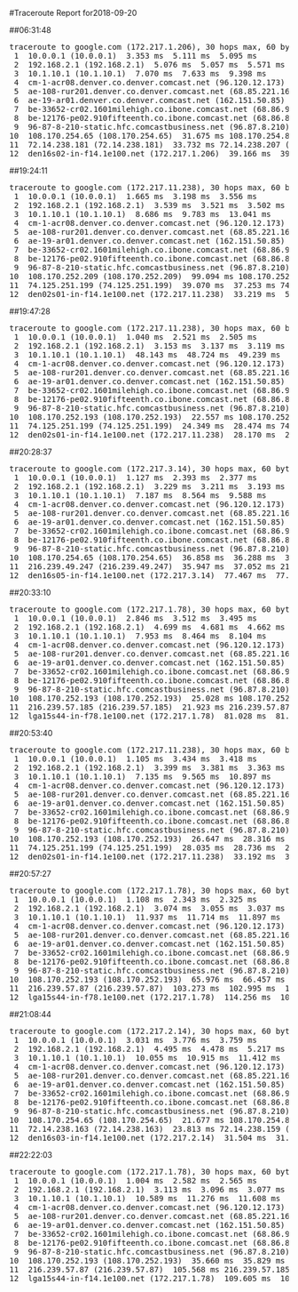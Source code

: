 #Traceroute Report for2018-09-20

##06:31:48

<p><pre><samp>traceroute to google.com (172.217.1.206), 30 hops max, 60 byte packets
 1  10.0.0.1 (10.0.0.1)  3.353 ms  5.111 ms  5.095 ms
 2  192.168.2.1 (192.168.2.1)  5.076 ms  5.057 ms  5.571 ms
 3  10.1.10.1 (10.1.10.1)  7.070 ms  7.633 ms  9.398 ms
 4  cm-1-acr08.denver.co.denver.comcast.net (96.120.12.173)  21.558 ms  37.540 ms  37.528 ms
 5  ae-108-rur201.denver.co.denver.comcast.net (68.85.221.161)  26.382 ms  26.505 ms  37.281 ms
 6  ae-19-ar01.denver.co.denver.comcast.net (162.151.50.85)  35.985 ms  25.985 ms  45.938 ms
 7  be-33652-cr02.1601milehigh.co.ibone.comcast.net (68.86.92.121)  30.253 ms  30.227 ms  30.202 ms
 8  be-12176-pe02.910fifteenth.co.ibone.comcast.net (68.86.83.94)  30.177 ms  35.121 ms  35.089 ms
 9  96-87-8-210-static.hfc.comcastbusiness.net (96.87.8.210)  26.998 ms  20.930 ms  27.561 ms
10  108.170.254.65 (108.170.254.65)  31.675 ms 108.170.254.81 (108.170.254.81)  33.768 ms 108.170.254.65 (108.170.254.65)  33.743 ms
11  72.14.238.181 (72.14.238.181)  33.732 ms 72.14.238.207 (72.14.238.207)  33.717 ms 72.14.238.181 (72.14.238.181)  33.703 ms
12  den16s02-in-f14.1e100.net (172.217.1.206)  39.166 ms  39.145 ms  39.130 ms</samp></pre></p>

##19:24:11

<p><pre><samp>traceroute to google.com (172.217.11.238), 30 hops max, 60 byte packets
 1  10.0.0.1 (10.0.0.1)  1.665 ms  3.198 ms  3.556 ms
 2  192.168.2.1 (192.168.2.1)  3.539 ms  3.521 ms  3.502 ms
 3  10.1.10.1 (10.1.10.1)  8.686 ms  9.783 ms  13.041 ms
 4  cm-1-acr08.denver.co.denver.comcast.net (96.120.12.173)  174.322 ms  150.039 ms  174.020 ms
 5  ae-108-rur201.denver.co.denver.comcast.net (68.85.221.161)  174.704 ms  175.172 ms  175.577 ms
 6  ae-19-ar01.denver.co.denver.comcast.net (162.151.50.85)  175.305 ms  172.011 ms  170.373 ms
 7  be-33652-cr02.1601milehigh.co.ibone.comcast.net (68.86.92.121)  170.457 ms  170.958 ms  170.686 ms
 8  be-12176-pe02.910fifteenth.co.ibone.comcast.net (68.86.83.94)  171.191 ms  163.734 ms  163.958 ms
 9  96-87-8-210-static.hfc.comcastbusiness.net (96.87.8.210)  222.104 ms  123.514 ms  156.756 ms
10  108.170.252.209 (108.170.252.209)  99.094 ms 108.170.252.193 (108.170.252.193)  22.318 ms 108.170.252.209 (108.170.252.209)  22.623 ms
11  74.125.251.199 (74.125.251.199)  39.070 ms  37.253 ms 74.125.251.193 (74.125.251.193)  36.917 ms
12  den02s01-in-f14.1e100.net (172.217.11.238)  33.219 ms  51.477 ms  49.533 ms</samp></pre></p>

##19:47:28

<p><pre><samp>traceroute to google.com (172.217.11.238), 30 hops max, 60 byte packets
 1  10.0.0.1 (10.0.0.1)  1.040 ms  2.521 ms  2.505 ms
 2  192.168.2.1 (192.168.2.1)  3.153 ms  3.137 ms  3.119 ms
 3  10.1.10.1 (10.1.10.1)  48.143 ms  48.724 ms  49.239 ms
 4  cm-1-acr08.denver.co.denver.comcast.net (96.120.12.173)  79.718 ms  80.447 ms  80.430 ms
 5  ae-108-rur201.denver.co.denver.comcast.net (68.85.221.161)  79.399 ms  79.767 ms  80.211 ms
 6  ae-19-ar01.denver.co.denver.comcast.net (162.151.50.85)  81.038 ms  78.001 ms  75.923 ms
 7  be-33652-cr02.1601milehigh.co.ibone.comcast.net (68.86.92.121)  75.252 ms  75.604 ms  77.344 ms
 8  be-12176-pe02.910fifteenth.co.ibone.comcast.net (68.86.83.94)  76.579 ms  65.919 ms  66.770 ms
 9  96-87-8-210-static.hfc.comcastbusiness.net (96.87.8.210)  117.142 ms  88.185 ms  70.070 ms
10  108.170.252.193 (108.170.252.193)  22.557 ms 108.170.252.209 (108.170.252.209)  24.669 ms  24.653 ms
11  74.125.251.199 (74.125.251.199)  24.349 ms  28.474 ms 74.125.251.193 (74.125.251.193)  28.444 ms
12  den02s01-in-f14.1e100.net (172.217.11.238)  28.170 ms  28.394 ms  32.521 ms</samp></pre></p>

##20:28:37

<p><pre><samp>traceroute to google.com (172.217.3.14), 30 hops max, 60 byte packets
 1  10.0.0.1 (10.0.0.1)  1.127 ms  2.393 ms  2.377 ms
 2  192.168.2.1 (192.168.2.1)  3.229 ms  3.211 ms  3.193 ms
 3  10.1.10.1 (10.1.10.1)  7.187 ms  8.564 ms  9.588 ms
 4  cm-1-acr08.denver.co.denver.comcast.net (96.120.12.173)  22.999 ms  35.302 ms  45.213 ms
 5  ae-108-rur201.denver.co.denver.comcast.net (68.85.221.161)  45.019 ms  45.264 ms  45.246 ms
 6  ae-19-ar01.denver.co.denver.comcast.net (162.151.50.85)  44.745 ms  50.637 ms  49.045 ms
 7  be-33652-cr02.1601milehigh.co.ibone.comcast.net (68.86.92.121)  48.774 ms  53.220 ms  53.203 ms
 8  be-12176-pe02.910fifteenth.co.ibone.comcast.net (68.86.83.94)  52.895 ms  49.365 ms  50.093 ms
 9  96-87-8-210-static.hfc.comcastbusiness.net (96.87.8.210)  92.286 ms  97.134 ms  70.348 ms
10  108.170.254.65 (108.170.254.65)  36.858 ms  36.288 ms  36.518 ms
11  216.239.49.247 (216.239.49.247)  35.947 ms  37.052 ms 216.239.49.231 (216.239.49.231)  37.301 ms
12  den16s05-in-f14.1e100.net (172.217.3.14)  77.467 ms  77.863 ms  78.365 ms</samp></pre></p>

##20:33:10

<p><pre><samp>traceroute to google.com (172.217.1.78), 30 hops max, 60 byte packets
 1  10.0.0.1 (10.0.0.1)  2.846 ms  3.512 ms  3.495 ms
 2  192.168.2.1 (192.168.2.1)  4.699 ms  4.681 ms  4.662 ms
 3  10.1.10.1 (10.1.10.1)  7.953 ms  8.464 ms  8.104 ms
 4  cm-1-acr08.denver.co.denver.comcast.net (96.120.12.173)  40.773 ms  40.427 ms  40.739 ms
 5  ae-108-rur201.denver.co.denver.comcast.net (68.85.221.161)  39.556 ms  40.428 ms  40.751 ms
 6  ae-19-ar01.denver.co.denver.comcast.net (162.151.50.85)  41.266 ms  36.721 ms  33.557 ms
 7  be-33652-cr02.1601milehigh.co.ibone.comcast.net (68.86.92.121)  34.684 ms  34.968 ms  34.942 ms
 8  be-12176-pe02.910fifteenth.co.ibone.comcast.net (68.86.83.94)  32.310 ms  35.186 ms  35.524 ms
 9  96-87-8-210-static.hfc.comcastbusiness.net (96.87.8.210)  92.947 ms  75.455 ms  74.777 ms
10  108.170.252.193 (108.170.252.193)  25.028 ms 108.170.252.209 (108.170.252.209)  23.717 ms 108.170.252.193 (108.170.252.193)  18.630 ms
11  216.239.57.185 (216.239.57.185)  21.923 ms 216.239.57.87 (216.239.57.87)  73.811 ms 216.239.57.185 (216.239.57.185)  31.317 ms
12  lga15s44-in-f78.1e100.net (172.217.1.78)  81.028 ms  81.280 ms  81.555 ms</samp></pre></p>

##20:53:40

<p><pre><samp>traceroute to google.com (172.217.11.238), 30 hops max, 60 byte packets
 1  10.0.0.1 (10.0.0.1)  1.105 ms  3.434 ms  3.418 ms
 2  192.168.2.1 (192.168.2.1)  3.399 ms  3.381 ms  3.363 ms
 3  10.1.10.1 (10.1.10.1)  7.135 ms  9.565 ms  10.897 ms
 4  cm-1-acr08.denver.co.denver.comcast.net (96.120.12.173)  28.428 ms  28.626 ms  29.275 ms
 5  ae-108-rur201.denver.co.denver.comcast.net (68.85.221.161)  29.097 ms  29.309 ms  36.715 ms
 6  ae-19-ar01.denver.co.denver.comcast.net (162.151.50.85)  35.644 ms  32.656 ms  31.903 ms
 7  be-33652-cr02.1601milehigh.co.ibone.comcast.net (68.86.92.121)  38.866 ms  39.540 ms  39.525 ms
 8  be-12176-pe02.910fifteenth.co.ibone.comcast.net (68.86.83.94)  39.509 ms  36.724 ms  38.219 ms
 9  96-87-8-210-static.hfc.comcastbusiness.net (96.87.8.210)  93.616 ms  71.721 ms  67.295 ms
10  108.170.252.193 (108.170.252.193)  26.647 ms  28.316 ms  28.540 ms
11  74.125.251.199 (74.125.251.199)  28.035 ms  28.736 ms  28.712 ms
12  den02s01-in-f14.1e100.net (172.217.11.238)  33.192 ms  33.166 ms  30.665 ms</samp></pre></p>

##20:57:27

<p><pre><samp>traceroute to google.com (172.217.1.78), 30 hops max, 60 byte packets
 1  10.0.0.1 (10.0.0.1)  1.108 ms  2.343 ms  2.325 ms
 2  192.168.2.1 (192.168.2.1)  3.074 ms  3.055 ms  3.037 ms
 3  10.1.10.1 (10.1.10.1)  11.937 ms  11.714 ms  11.897 ms
 4  cm-1-acr08.denver.co.denver.comcast.net (96.120.12.173)  31.372 ms  29.203 ms  31.501 ms
 5  ae-108-rur201.denver.co.denver.comcast.net (68.85.221.161)  32.181 ms  32.458 ms  40.032 ms
 6  ae-19-ar01.denver.co.denver.comcast.net (162.151.50.85)  40.185 ms  36.966 ms  58.171 ms
 7  be-33652-cr02.1601milehigh.co.ibone.comcast.net (68.86.92.121)  58.305 ms  58.539 ms  58.709 ms
 8  be-12176-pe02.910fifteenth.co.ibone.comcast.net (68.86.83.94)  59.038 ms  53.680 ms  51.801 ms
 9  96-87-8-210-static.hfc.comcastbusiness.net (96.87.8.210)  81.929 ms  120.495 ms  118.840 ms
10  108.170.252.193 (108.170.252.193)  65.976 ms  66.457 ms  66.103 ms
11  216.239.57.87 (216.239.57.87)  103.273 ms  102.995 ms  104.504 ms
12  lga15s44-in-f78.1e100.net (172.217.1.78)  114.256 ms  104.177 ms  112.970 ms</samp></pre></p>

##21:08:44

<p><pre><samp>traceroute to google.com (172.217.2.14), 30 hops max, 60 byte packets
 1  10.0.0.1 (10.0.0.1)  3.031 ms  3.776 ms  3.759 ms
 2  192.168.2.1 (192.168.2.1)  4.495 ms  4.478 ms  5.217 ms
 3  10.1.10.1 (10.1.10.1)  10.055 ms  10.915 ms  11.412 ms
 4  cm-1-acr08.denver.co.denver.comcast.net (96.120.12.173)  27.516 ms  27.740 ms  28.336 ms
 5  ae-108-rur201.denver.co.denver.comcast.net (68.85.221.161)  39.326 ms  38.417 ms  39.560 ms
 6  ae-19-ar01.denver.co.denver.comcast.net (162.151.50.85)  39.753 ms  34.591 ms  32.729 ms
 7  be-33652-cr02.1601milehigh.co.ibone.comcast.net (68.86.92.121)  32.897 ms  39.590 ms  40.184 ms
 8  be-12176-pe02.910fifteenth.co.ibone.comcast.net (68.86.83.94)  36.156 ms  40.656 ms  41.246 ms
 9  96-87-8-210-static.hfc.comcastbusiness.net (96.87.8.210)  87.013 ms  74.216 ms  76.313 ms
10  108.170.254.65 (108.170.254.65)  21.677 ms 108.170.254.81 (108.170.254.81)  30.536 ms  30.851 ms
11  72.14.238.163 (72.14.238.163)  23.813 ms 72.14.238.159 (72.14.238.159)  84.709 ms  84.905 ms
12  den16s03-in-f14.1e100.net (172.217.2.14)  31.504 ms  31.173 ms  59.642 ms</samp></pre></p>

##22:22:03

<p><pre><samp>traceroute to google.com (172.217.1.78), 30 hops max, 60 byte packets
 1  10.0.0.1 (10.0.0.1)  1.004 ms  2.582 ms  2.565 ms
 2  192.168.2.1 (192.168.2.1)  3.113 ms  3.096 ms  3.077 ms
 3  10.1.10.1 (10.1.10.1)  10.589 ms  11.276 ms  11.608 ms
 4  cm-1-acr08.denver.co.denver.comcast.net (96.120.12.173)  76.251 ms  76.487 ms  76.473 ms
 5  ae-108-rur201.denver.co.denver.comcast.net (68.85.221.161)  76.945 ms  77.464 ms  77.692 ms
 6  ae-19-ar01.denver.co.denver.comcast.net (162.151.50.85)  110.041 ms  106.861 ms  104.991 ms
 7  be-33652-cr02.1601milehigh.co.ibone.comcast.net (68.86.92.121)  100.592 ms  100.763 ms  101.480 ms
 8  be-12176-pe02.910fifteenth.co.ibone.comcast.net (68.86.83.94)  101.005 ms  94.387 ms  94.600 ms
 9  96-87-8-210-static.hfc.comcastbusiness.net (96.87.8.210)  112.019 ms  81.625 ms  92.117 ms
10  108.170.252.193 (108.170.252.193)  35.660 ms  35.829 ms  36.300 ms
11  216.239.57.87 (216.239.57.87)  105.568 ms 216.239.57.185 (216.239.57.185)  38.354 ms 216.239.57.87 (216.239.57.87)  109.975 ms
12  lga15s44-in-f14.1e100.net (172.217.1.78)  109.605 ms  109.316 ms  109.571 ms</samp></pre></p>

